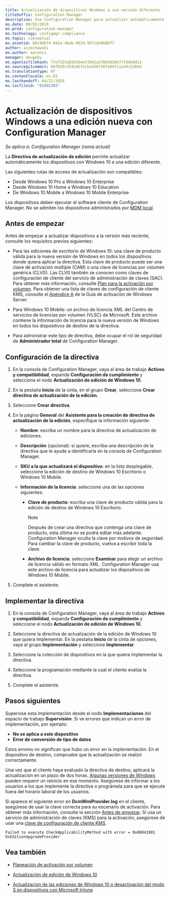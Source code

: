 ```yaml
---
title: Actualización de dispositivos Windows a una versión diferente
titleSuffix: Configuration Manager
description: Use Configuration Manager para actualizar automáticamente los dispositivos Windows 10 a otra edición de Windows.
ms.date: 09/03/2019
ms.prod: configuration-manager
ms.technology: configmgr-compliance
ms.topic: conceptual
ms.assetid: b0c9db74-841e-46eb-8924-957cde968bf7
author: aczechowski
ms.author: aaroncz
manager: dougeby
ms.openlocfilehash: 77ef255a820104ef2042a370b5056677fddb9d12
ms.sourcegitcommit: bbf820c35414bf2cba356f30fe047c1a34c5384d
ms.translationtype: HT
ms.contentlocale: es-ES
ms.lasthandoff: 04/21/2020
ms.locfileid: "81692303"
---
```

# <a name="upgrade-windows-devices-to-a-new-edition-with-configuration-manager"></a>Actualización de dispositivos Windows a una edición nueva con Configuration Manager

*Se aplica a: Configuration Manager (rama actual)*

La **Directiva de actualización de edición** permite actualizar automáticamente los dispositivos con Windows 10 a una edición diferente.

Las siguientes rutas de acceso de actualización son compatibles:

- Desde Windows 10 Pro a Windows 10 Enterprise
- Desde Windows 10 Home a Windows 10 Education
- De Windows 10 Mobile a Windows 10 Mobile Enterprise

Los dispositivos deben ejecutar el software cliente de Configuration Manager. No se admiten los dispositivos administrados por [MDM local](../../mdm/understand/manage-mobile-devices-with-on-premises-infrastructure.md).

## <a name="before-you-start"></a>Antes de empezar

Antes de empezar a actualizar dispositivos a la versión más reciente, consulte los requisitos previos siguientes:  

- Para las ediciones de escritorio de Windows 10: una clave de producto válida para la nueva versión de Windows en todos los dispositivos donde quiera aplicar la directiva. Esta clave de producto puede ser una clave de activación múltiple (CAM) o una clave de licencias por volumen genérica (CLVG). Las CLVG también se conocen como claves de configuración de cliente del servicio de administración de claves (SAC). Para obtener más información, consulte [Plan para la activación por volumen](https://docs.microsoft.com/windows/deployment/volume-activation/plan-for-volume-activation-client). Para obtener una lista de claves de configuración de cliente KMS, consulte el [Apéndice A](https://docs.microsoft.com/windows-server/get-started/kmsclientkeys) de la Guía de activación de Windows Server. <!--496871-->  

- Para Windows 10 Mobile: un archivo de licencia XML del Centro de servicios de licencias por volumen (VLSC) de Microsoft. Este archivo contiene la información de licencia para la nueva versión de Windows en todos los dispositivos de destino de la directiva.

- Para administrar este tipo de directiva, debe ocupar el rol de seguridad de **Administrador total** de Configuration Manager.

## <a name="configure-the-policy"></a>Configuración de la directiva  

1. En la consola de Configuration Manager, vaya al área de trabajo **Activos y compatibilidad**, expanda **Configuración de cumplimiento** y seleccione el nodo **Actualización de edición de Windows 10**.  

2. En la pestaña **Inicio** de la cinta, en el grupo **Crear**, seleccione **Crear directiva de actualización de la edición**.  

3. Seleccione **Crear directiva**.  

4. En la página **General** del **Asistente para la creación de directiva de actualización de la edición**, especifique la información siguiente:  

    - **Nombre**: escriba un nombre para la directiva de actualización de ediciones.  

    - **Descripción** (opcional): si quiere, escriba una descripción de la directiva que le ayude a identificarla en la consola de Configuration Manager.  

    - **SKU a la que actualizará el dispositivo**: en la lista desplegable, seleccione la edición de destino de Windows 10 Escritorio o Windows 10 Mobile.  

    - **Información de la licencia**: seleccione una de las opciones siguientes:  

        - **Clave de producto**: escriba una clave de producto válida para la edición de destino de Windows 10 Escritorio.  

            > [!NOTE]  
            > Después de crear una directiva que contenga una clave de producto, esta última no se podrá editar más adelante. Configuration Manager oculta la clave por motivos de seguridad. Para cambiar la clave de producto, vuelva a escribir toda la clave.  

        - **Archivo de licencia**: seleccione **Examinar** para elegir un archivo de licencia válido en formato XML. Configuration Manager usa este archivo de licencia para actualizar los dispositivos de Windows 10 Mobile.  

5. Complete el asistente.  

## <a name="deploy-the-policy"></a>Implementar la directiva  

1. En la consola de Configuration Manager, vaya al área de trabajo **Activos y compatibilidad**, expanda **Configuración de cumplimiento** y seleccione el nodo **Actualización de edición de Windows 10**.  

2. Seleccione la directiva de actualización de la edición de Windows 10 que quiera implementar. En la pestaña **Inicio** de la cinta de opciones, vaya al grupo **Implementación** y seleccione **Implementar**.  

3. Seleccione la colección de dispositivos en la que quiera implementar la directiva.

4. Seleccione la programación mediante la cual el cliente evalúa la directiva.

5. Complete el asistente.

## <a name="next-steps"></a>Pasos siguientes

Supervise esta implementación desde el nodo **Implementaciones** del espacio de trabajo **Supervisión**. Si ve errores que indican un error de implementación, por ejemplo:

- **No se aplica a este dispositivo**
- **Error de conversión de tipo de datos**

Estos errores no significan que hubo un error en la implementación. En el dispositivo de destino, compruebe que la actualización se realizó correctamente.

Una vez que el cliente haya evaluado la directiva de destino, aplicará la actualización en un plazo de dos horas. [Algunas versiones de Windows](https://docs.microsoft.com/windows/deployment/upgrade/windows-10-edition-upgrades) pueden requerir un reinicio en ese momento. Asegúrese de informar a los usuarios a los que implemente la directiva o prográmela para que se ejecute fuera del horario laboral de los usuarios.

Si aparece el siguiente error en **DcmWmiProvider.log** en el cliente, asegúrese de usar la clave correcta para su escenario de activación. Para obtener más información, consulte la sección [Antes de empezar](#before-you-start). Si usa un servicio de administración de claves (KMS) para la activación, asegúrese de usar una [clave de configuración de cliente KMS](https://docs.microsoft.com/windows-server/get-started/kmsclientkeys).  <!-- 496871 -->

`Failed to execute CheckApplicabilityMethod with error = 0x80041001 OsEditionUpgradeProvider`

## <a name="see-also"></a>Vea también

- [Planeación de activación por volumen](https://docs.microsoft.com/windows/deployment/volume-activation/plan-for-volume-activation-client)

- [Actualización de edición de Windows 10](https://docs.microsoft.com/windows/deployment/upgrade/windows-10-edition-upgrades)

- [Actualización de las ediciones de Windows 10 o desactivación del modo S en dispositivos con Microsoft Intune](https://docs.microsoft.com/intune/edition-upgrade-configure-windows-10)
